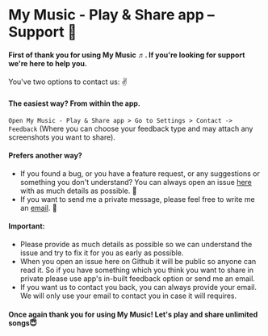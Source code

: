# My Music - Play & Share app – Support 🧞‍

#### First of thank you for using My Music ♬. If you're looking for support we're here to help you.

You've two options to contact us: ✌

#### The easiest way? From within the app.

`Open My Music - Play & Share app > Go to Settings > Contact -> Feedback` 
(Where you can choose your feedback type and may attach any screenshots you want to share).

#### Prefers another way?

- If you found a bug, or you have a feature request, or any suggestions or something you don't understand? You can always open an issue [here](https://github.com/YogeshPateliOS/My-Music-App/issues/new) with as much details as possible. 👾
- If you want to send me a private message, please feel free to write me an [email](mailto:mymusicfback@gmail.com?subject=My%20Music%20app%20-%20Support&body=). 📧

#### Important:

- Please provide as much details as possible so we can understand the issue and try to fix it for you as early as possible.
- When you open an issue here on Github it will be public so anyone can read it. So if you have something which you think you want to share in private please use app's in-built feedback option or send me an email.
- If you want us to contact you back, you can always provide your email. We will only use your email to contact you in case it will requires.

#### Once again thank you for using My Music! Let's play and share unlimited songs😇
